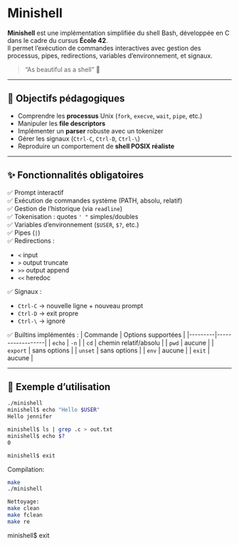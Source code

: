 # Minishell

**Minishell** est une implémentation simplifiée du shell Bash, développée en C dans le cadre du cursus **École 42**.  
Il permet l’exécution de commandes interactives avec gestion des processus, pipes, redirections, variables d’environnement, et signaux.

> “As beautiful as a shell” 🐚

---

## 🧠 Objectifs pédagogiques

- Comprendre les **processus** Unix (`fork`, `execve`, `wait`, `pipe`, etc.)
- Manipuler les **file descriptors**
- Implémenter un **parser** robuste avec un tokenizer
- Gérer les signaux (`Ctrl-C`, `Ctrl-D`, `Ctrl-\`)
- Reproduire un comportement de **shell POSIX réaliste**

---

## ✨ Fonctionnalités obligatoires

✅ Prompt interactif  
✅ Exécution de commandes système (PATH, absolu, relatif)  
✅ Gestion de l’historique (via `readline`)  
✅ Tokenisation : quotes `' "` simples/doubles  
✅ Variables d’environnement (`$USER`, `$?`, etc.)  
✅ Pipes (`|`)  
✅ Redirections :
- `<` input
- `>` output truncate
- `>>` output append
- `<<` heredoc

✅ Signaux :
- `Ctrl-C` → nouvelle ligne + nouveau prompt
- `Ctrl-D` → exit propre
- `Ctrl-\` → ignoré

✅ Builtins implémentés :
| Commande | Options supportées |
|---------|------------------|
| `echo` | `-n` |
| `cd` | chemin relatif/absolu |
| `pwd` | aucune |
| `export` | sans options |
| `unset` | sans options |
| `env` | aucune |
| `exit` | aucune |

---

## 📎 Exemple d’utilisation

```sh
./minishell
minishell$ echo "Hello $USER"
Hello jennifer

minishell$ ls | grep .c > out.txt
minishell$ echo $?
0

minishell$ exit
```

Compilation:
```sh
make
./minishell

Nettoyage:
make clean
make fclean
make re
```

minishell$ exit
